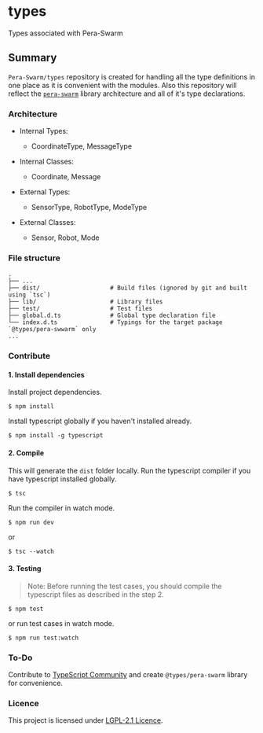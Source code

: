 # types
Types associated with Pera-Swarm

## Summary
`Pera-Swarm/types` repository is created for handling all the type definitions in one place as it is convenient with the modules. Also this repository will reflect the [`pera-swarm`](https://github.com/Pera-Swarm/pera-swarm) library architecture and all of it's type declarations.

### Architecture

- Internal Types:
  - CoordinateType, MessageType
- Internal Classes:
  - Coordinate, Message

- External Types:
  - SensorType, RobotType, ModeType
- External Classes:
  - Sensor, Robot, Mode

### File structure
    .
    ├── ...
    ├── dist/                    # Build files (ignored by git and built using `tsc`)
    ├── lib/                     # Library files
    ├── test/                    # Test files
    ├── global.d.ts              # Global type declaration file
    └── index.d.ts               # Typings for the target package `@types/pera-swwarm` only
    ...

### Contribute

#### 1. Install dependencies

Install project dependencies.
```
$ npm install
```
Install typescript globally if you haven't installed already.
```
$ npm install -g typescript
```

#### 2. Compile

This will generate the `dist` folder locally.
Run the typescript compiler if you have typescript installed globally.
```
$ tsc
```

Run the compiler in watch mode.
```
$ npm run dev
```
or
```
$ tsc --watch
```

#### 3. Testing

> Note: Before running the test cases, you should compile the typescript files as described in the step 2.
```
$ npm test
```
or run test cases in watch mode.
```
$ npm run test:watch
```

### To-Do
Contribute to [TypeScript Community](https://github.com/DefinitelyTyped/DefinitelyTyped/) and create `@types/pera-swarm` library for convenience.

### Licence
This project is licensed under [LGPL-2.1 Licence](https://github.com/Pera-Swarm/types/blob/main/LICENSE).
